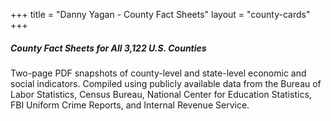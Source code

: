 +++
title = "Danny Yagan - County Fact Sheets"
layout = "county-cards"
+++

<h5>County Fact Sheets for All 3,122 U.S. Counties</h5>

Two-page PDF snapshots of county-level and state-level economic and social indicators. Compiled using publicly available data from the Bureau of Labor Statistics, Census Bureau, National Center for Education Statistics, FBI Uniform Crime Reports, and Internal Revenue Service.